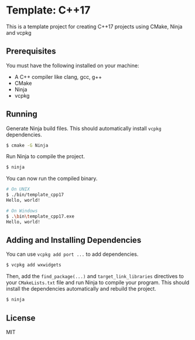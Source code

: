 # Template: C++17
This is a template project for creating C++17 projects using CMake, Ninja and vcpkg

## Prerequisites
You must have the following installed on your machine:

- A C++ compiler like clang, gcc, g++
- CMake
- Ninja
- vcpkg

## Running
Generate Ninja build files. This should automatically install `vcpkg` dependencies.

```bash
$ cmake -G Ninja
```

Run Ninja to compile the project.

```bash
$ ninja
```

You can now run the compiled binary.

```bash
# On UNIX
$ ./bin/template_cpp17
Hello, world!

# On Windows
$ .\bin\template_cpp17.exe
Hello, world!
```

## Adding and Installing Dependencies
You can use `vcpkg add port ...` to add dependencies.

```bash
$ vcpkg add wxwidgets
```

Then, add the `find_package(...)` and `target_link_libraries` directives to your `CMakeLists.txt` file and run Ninja to compile your program. This should install the dependencies automatically and rebuild the project.

```bash
$ ninja
```

## License
MIT

